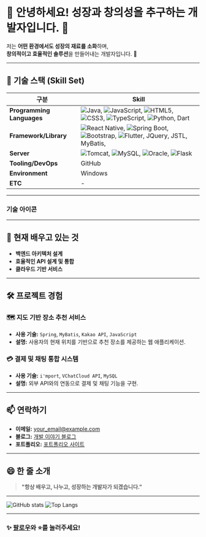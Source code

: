 # 🌟 안녕하세요! 성장과 창의성을 추구하는 개발자입니다. 👋

저는 **어떤 환경에서도 성장의 재료를 소화**하며,  
**창의적이고 효율적인 솔루션**을 만들어내는 개발자입니다. 🚀  

---

## 🔧 기술 스택 (Skill Set)

| **구분**              | **Skill**                                                                                   |
|-----------------------|---------------------------------------------------------------------------------------------|
| **Programming Languages** | ![Java](https://img.shields.io/badge/-Java-007396?logo=java&logoColor=white), ![JavaScript](https://img.shields.io/badge/-JavaScript-F7DF1E?logo=javascript&logoColor=black), ![HTML5](https://img.shields.io/badge/-HTML5-E34F26?logo=html5&logoColor=white), ![CSS3](https://img.shields.io/badge/-CSS3-1572B6?logo=css3&logoColor=white), ![TypeScript](https://img.shields.io/badge/-TypeScript-007ACC?logo=typescript&logoColor=white), ![Python](https://img.shields.io/badge/-Python-3776AB?logo=python&logoColor=white), Dart                                    |
| **Framework/Library** | ![React Native](https://img.shields.io/badge/-React%20Native-61DAFB?logo=react&logoColor=black), ![Spring Boot](https://img.shields.io/badge/-Spring%20Boot-6DB33F?logo=springboot&logoColor=white),  ![Bootstrap](https://img.shields.io/badge/-Bootstrap-7952B3?logo=bootstrap&logoColor=white), ![Flutter](https://img.shields.io/badge/-Flutter-02569B?logo=flutter&logoColor=white), JQuery, JSTL, MyBatis,                         |
| **Server**            | ![Tomcat](https://img.shields.io/badge/-Tomcat-F8DC75?logo=apachetomcat&logoColor=black), ![MySQL](https://img.shields.io/badge/-MySQL-4479A1?logo=mysql&logoColor=white), ![Oracle](https://img.shields.io/badge/-Oracle-F80000?logo=oracle&logoColor=white), ![Flask](https://img.shields.io/badge/-Flask-000000?logo=flask&logoColor=white)                                                        |
| **Tooling/DevOps**    | GitHub                                                                                      |
| **Environment**       | Windows                                                                                     |
| **ETC**               | -                                                                                           |

---

### **기술 아이콘**















---

## 🌱 현재 배우고 있는 것
- **백엔드 아키텍처 설계**
- **효율적인 API 설계 및 통합**
- **클라우드 기반 서비스**

---

## 🛠 프로젝트 경험
### 🗺 **지도 기반 장소 추천 서비스**
- **사용 기술:** `Spring`, `MyBatis`, `Kakao API`, `JavaScript`
- **설명:** 사용자의 현재 위치를 기반으로 추천 장소를 제공하는 웹 애플리케이션.

### 💳 **결제 및 채팅 통합 시스템**
- **사용 기술:** `i'mport`, `VChatCloud API`, `MySQL`
- **설명:** 외부 API와의 연동으로 결제 및 채팅 기능을 구현.

---

## 📫 연락하기
- **이메일:** your_email@example.com  
- **블로그:** [개발 이야기 블로그](https://your-blog-link.com)  
- **포트폴리오:** [포트폴리오 사이트](https://your-portfolio-link.com)

---

## 😄 한 줄 소개
> **"항상 배우고, 나누고, 성장하는 개발자가 되겠습니다."**

---

![GitHub stats](https://github-readme-stats.vercel.app/api?username=SJ0503&show_icons=true&theme=radical)
![Top Langs](https://github-readme-stats.vercel.app/api/top-langs/?username=SJ0503&layout=compact&theme=radical)

---

### ✨ [팔로우](https://github.com/SJ0503)와 ⭐️를 눌러주세요!
